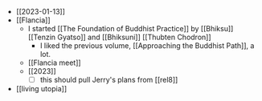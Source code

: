 - [[2023-01-13]]
- [[Flancia]]
  - I started [[The Foundation of Buddhist Practice]] by [[Bhiksu]] [[Tenzin Gyatso]] and [[Bhiksuni]] [[Thubten Chodron]]
    - I liked the previous volume, [[Approaching the Buddhist Path]], a lot.
  - [[Flancia meet]]
  - [[2023]]
    - [ ] this should pull Jerry's plans from [[rel8]]
- [[living utopia]]
